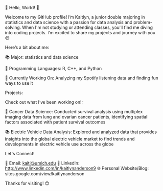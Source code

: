 👋 Hello, World! 🌟

Welcome to my GitHub profile! I’m Kaitlyn, a junior double majoring in statistics and data science with a passion for data analysis and problem-solving. When I'm not studying or attending classes, you'll find me diving into coding projects. I’m excited to share my projects and journey with you. 😊

Here’s a bit about me:

📚 Major: statistics and data science

🧠 Programming Languages: R, C++, and Python

🌱 Currently Working On: Analyzing my Spotify listening data and finding fun ways to use it

Projects:

Check out what I’ve been working on!: 

🔧 Cancer Data Science: Conducted survival analysis using multiplex imaging data from lung and ovarian cancer patients, identifying spatial factors associated with patient survival outcomes

📚 Electric Vehicle Data Analysis: Explored and analyzed data that provides insights into the global electric vehicle market to find trends and developments in electric vehicle use across the globe

Let's Connect!

📧 Email: kaitl@umich.edu
💼 LinkedIn: http://www.linkedin.com/in/kaitlynanderson9
🌐 Personal Website/Blog: sites.google.com/view/kaitlynanderson

Thanks for visiting! 😊
